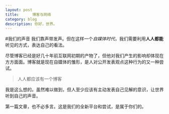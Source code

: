```yaml
---
layout:	post
title:		博客与网络
category: blog
description: 你好，世界。
---
```

#我们的声音
我们靠声带发声。但在这样一个*自媒体时代*，我们需要利用**人人都能**听见的方式，表达自己的看法。

尽管博客已经是好几十年前互联网初期的产物了，但他对我们产生的影响却体现在方方面面。博客就是现在自媒体的雏形，是人对公开发表观点这种行为的又一种尝试。

>人人都应该有一个博客

我是这么想的。虽然难以做到，但人至少应该有主动发表自己见解的意识，让世界听到自己的声音。

第一篇文章，也不必多言。这是我们的全新平台和尝试，是属于你们的。

